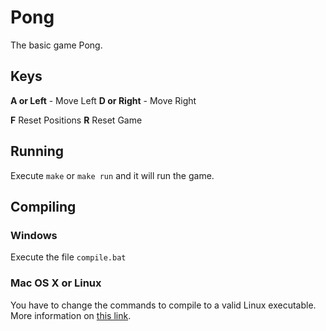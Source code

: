 # Pong

The basic game Pong.

## Keys

**A or Left** - Move Left
**D or Right** - Move Right

**F** Reset Positions
**R** Reset Game

## Running

Execute `make` or `make run` and it will run the game.

## Compiling

### Windows

Execute the file `compile.bat`

### Mac OS X or Linux

You have to change the commands to compile to a valid Linux executable. More information on [this link](https://love2d.org/wiki/Game_Distribution).
